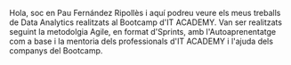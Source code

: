 Hola, soc en Pau Fernández Ripollès i aquí podreu veure els meus treballs de Data Analytics realitzats al Bootcamp d'IT ACADEMY.
Van ser realitzats seguint la metodolgia Agile, en format d'Sprints, amb l'Autoaprenentatge com a base i la mentoria dels professionals d'IT ACADEMY i l'ajuda dels companys del Bootcamp.
